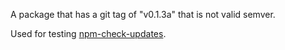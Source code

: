 A package that has a git tag of "v0.1.3a" that is not valid semver.

Used for testing [npm-check-updates](https://github.com/tjunnone/npm-check-updates).
